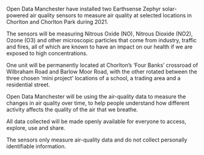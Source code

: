 Open Data Manchester have installed two Earthsense Zephyr solar-powered air quality sensors to measure air quality at selected locations in Chorlton and Chorlton Park during 2021.

The sensors will be measuring Nitrous Oxide (NO), Nitrous Dioxide (NO2), Ozone (O3) and other microscopic particles that come from industry, traffic and fires, all of which are known to have an impact on our health if we are exposed to high concentrations.

One unit will be permanently located at Chorlton’s ‘Four Banks’ crossroad of Wilbraham Road and Barlow Moor Road, with the other rotated between the three chosen ‘mini project’ locations of a school, a trading area and a residential street.

Open Data Manchester will be using the air-quality data to measure the changes in air quality over time, to help people understand how different activity affects the quality of the air that we breathe.

All data collected will be made openly available for everyone to access, explore, use and share.

The sensors only measure air-quality data and do not collect personally identifiable information.
